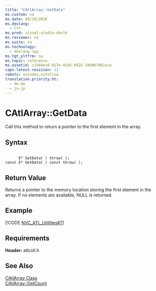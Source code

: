 ```yaml
---
title: "CAtlArray::GetData"
ms.custom: na
ms.date: 09/19/2016
ms.devlang: 
  - C++
ms.prod: visual-studio-dev14
ms.reviewer: na
ms.suite: na
ms.technology: 
  - devlang-cpp
ms.tgt_pltfrm: na
ms.topic: reference
ms.assetid: c3344ec0-927e-4cb5-9425-38b067061ace
caps.latest.revision: 13
robots: noindex,nofollow
translation.priority.ht: 
  - de-de
  - ja-jp
---
```

# CAtlArray::GetData
Call this method to return a pointer to the first element in the array.  
  
## Syntax  
  
```  
  
      E* GetData( ) throw( );   
const E* GetData( ) const throw( );  
```  
  
## Return Value  
 Returns a pointer to the memory location storing the first element in the array. If no elements are available, NULL is returned.  
  
## Example  
 [!CODE [NVC_ATL_Utilities#7](../CodeSnippet/VS_Snippets_Cpp/NVC_ATL_Utilities#7)]  
  
## Requirements  
 **Header:** atlcoll.h  
  
## See Also  
 [CAtlArray Class](../vs140/CAtlArray-Class.md)   
 [CAtlArray::GetCount](../vs140/CAtlArray--GetCount.md)